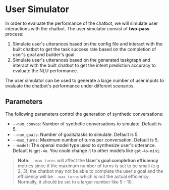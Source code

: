 # User Simulator
In order to evaluate the performance of the chatbot, we will simulate user interactions with the chatbot. The user simulator consist of **two-pass** process: 
1. Simulate user's utterances based on the config file and interact with the built chatbot to get the task success rate based on the completion of user's goal and builder's goal. 
2. Simulate user's utterances based on the generated taskgraph and interact with the built chatbot to get the intent prediction accuracy to evaluate the NLU performance. 

The user simulator can be used to generate a large number of user inputs to evaluate the chatbot's performance under different scenarios.

## Parameters
The following parameters control the generation of synthetic conversations:
* `--num_convos`: Number of synthetic conversations to simulate. Default is 5.
* `--num_goals`: Number of goals/tasks to simulate. Default is 5.
* `--max_turns`: Maximum number of turns per conversation. Default is 5.
* `--model`: The openai model type used to synthesize user's utterance. Default is `gpt-4o`. You could change it to other models like `gpt-4o-mini`.

> **Note:** `--max_turns` will affect the **User's goal completion efficiency** metrics since if the maximum number of turns is set to be small (e.g 2, 3), the chatbot may not be able to complete the user's goal and the efficiency will be `--max_turns` which is not the actual efficiency. Normally, it should be set to a larger number like 5 - 10.
